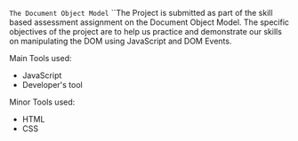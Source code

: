 `The Document Object Model`
``The Project is submitted as part of the skill based assessment assignment on the Document Object Model. The specific objectives of the project are to help us practice and demonstrate our skills on manipulating the DOM using JavaScript and DOM Events. 

Main Tools used:
- JavaScript
- Developer's tool

Minor Tools used:
- HTML
- CSS

